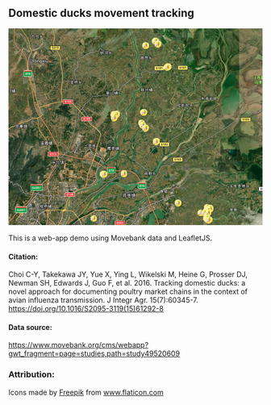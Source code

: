 ## Domestic ducks movement tracking

![Alt text](image/map.jpg?raw=true "Title")

This is a web-app demo using Movebank data and LeafletJS.

#### Citation:

Choi C-Y, Takekawa JY, Yue X, Ying L, Wikelski M, Heine G, Prosser DJ, Newman SH, Edwards J, Guo F, et al. 2016. Tracking domestic ducks: a novel approach for documenting poultry market chains in the context of avian influenza transmission. J Integr Agr. 15(7):60345-7. https://doi.org/10.1016/S2095-3119(15)61292-8

#### Data source:
https://www.movebank.org/cms/webapp?gwt_fragment=page=studies,path=study49520609


### Attribution:
 <div>Icons made by <a href="https://www.freepik.com" title="Freepik">Freepik</a> from <a href="https://www.flaticon.com/" title="Flaticon">www.flaticon.com</a></div>
